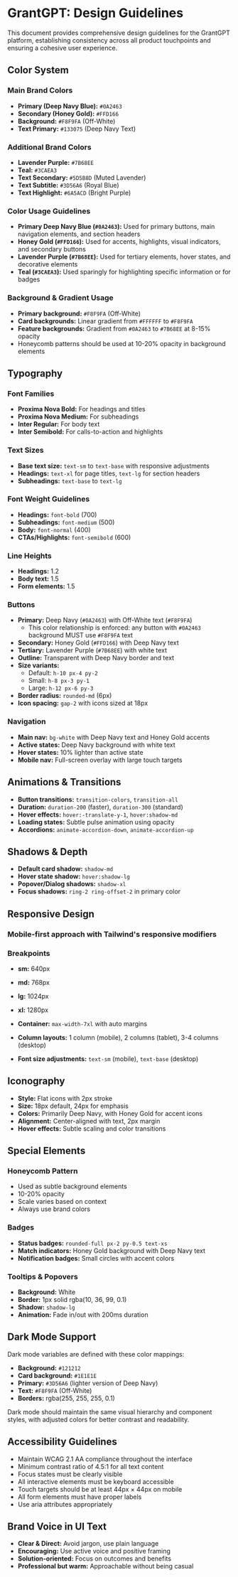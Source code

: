 # GrantGPT: Design Guidelines

This document provides comprehensive design guidelines for the GrantGPT platform, establishing consistency across all product touchpoints and ensuring a cohesive user experience.

## Color System

### Main Brand Colors
- **Primary (Deep Navy Blue):** `#0A2463`
- **Secondary (Honey Gold):** `#FFD166`
- **Background:** `#F8F9FA` (Off-White)
- **Text Primary:** `#133075` (Deep Navy Text)

### Additional Brand Colors
- **Lavender Purple:** `#7B68EE`
- **Teal:** `#3CAEA3`
- **Text Secondary:** `#5D5B8D` (Muted Lavender)
- **Text Subtitle:** `#3D56A6` (Royal Blue)
- **Text Highlight:** `#6A5ACD` (Bright Purple)

### Color Usage Guidelines
- **Primary Deep Navy Blue (`#0A2463`):** Used for primary buttons, main navigation elements, and section headers
- **Honey Gold (`#FFD166`):** Used for accents, highlights, visual indicators, and secondary buttons
- **Lavender Purple (`#7B68EE`):** Used for tertiary elements, hover states, and decorative elements
- **Teal (`#3CAEA3`):** Used sparingly for highlighting specific information or for badges

### Background & Gradient Usage
- **Primary background:** `#F8F9FA` (Off-White)
- **Card backgrounds:** Linear gradient from `#FFFFFF` to `#F8F9FA`
- **Feature backgrounds:** Gradient from `#0A2463` to `#7B68EE` at 8-15% opacity
- Honeycomb patterns should be used at 10-20% opacity in background elements

## Typography

### Font Families
- **Proxima Nova Bold:** For headings and titles
- **Proxima Nova Medium:** For subheadings
- **Inter Regular:** For body text
- **Inter Semibold:** For calls-to-action and highlights

### Text Sizes
- **Base text size:** `text-sm` to `text-base` with responsive adjustments
- **Headings:** `text-xl` for page titles, `text-lg` for section headers
- **Subheadings:** `text-base` to `text-lg`

### Font Weight Guidelines
- **Headings:** `font-bold` (700)
- **Subheadings:** `font-medium` (500)
- **Body:** `font-normal` (400)
- **CTAs/Highlights:** `font-semibold` (600)

### Line Heights
- **Headings:** 1.2
- **Body text:** 1.5
- **Form elements:** 1.5

### Buttons
- **Primary:** Deep Navy (`#0A2463`) with Off-White text (`#F8F9FA`)
  - This color relationship is enforced: any button with `#0A2463` background MUST use `#F8F9FA` text
- **Secondary:** Honey Gold (`#FFD166`) with Deep Navy text
- **Tertiary:** Lavender Purple (`#7B68EE`) with white text
- **Outline:** Transparent with Deep Navy border and text
- **Size variants:**
  - Default: `h-10 px-4 py-2`
  - Small: `h-8 px-3 py-1`
  - Large: `h-12 px-6 py-3`
- **Border radius:** `rounded-md` (6px)
- **Icon spacing:** `gap-2` with icons sized at 18px

### Navigation
- **Main nav:** `bg-white` with Deep Navy text and Honey Gold accents
- **Active states:** Deep Navy background with white text
- **Hover states:** 10% lighter than active state
- **Mobile nav:** Full-screen overlay with large touch targets

## Animations & Transitions

- **Button transitions:** `transition-colors`, `transition-all`
- **Duration:** `duration-200` (faster), `duration-300` (standard)
- **Hover effects:** `hover:-translate-y-1`, `hover:shadow-md`
- **Loading states:** Subtle pulse animation using opacity
- **Accordions:** `animate-accordion-down`, `animate-accordion-up`

## Shadows & Depth

- **Default card shadow:** `shadow-md`
- **Hover state shadow:** `hover:shadow-lg`
- **Popover/Dialog shadows:** `shadow-xl`
- **Focus shadows:** `ring-2 ring-offset-2` in primary color

## Responsive Design

### Mobile-first approach with Tailwind's responsive modifiers

### Breakpoints
- **sm:** 640px
- **md:** 768px
- **lg:** 1024px
- **xl:** 1280px

- **Container:** `max-width-7xl` with auto margins
- **Column layouts:** 1 column (mobile), 2 columns (tablet), 3-4 columns (desktop)
- **Font size adjustments:** `text-sm` (mobile), `text-base` (desktop)

## Iconography

- **Style:** Flat icons with 2px stroke
- **Size:** 18px default, 24px for emphasis
- **Colors:** Primarily Deep Navy, with Honey Gold for accent icons
- **Alignment:** Center-aligned with text, 2px margin
- **Hover effects:** Subtle scaling and color transitions

## Special Elements

### Honeycomb Pattern
- Used as subtle background elements
- 10-20% opacity
- Scale varies based on context
- Always use brand colors

### Badges
- **Status badges:** `rounded-full px-2 py-0.5 text-xs`
- **Match indicators:** Honey Gold background with Deep Navy text
- **Notification badges:** Small circles with accent colors

### Tooltips & Popovers
- **Background:** White
- **Border:** 1px solid rgba(10, 36, 99, 0.1)
- **Shadow:** `shadow-lg`
- **Animation:** Fade in/out with 200ms duration

## Dark Mode Support

Dark mode variables are defined with these color mappings:

- **Background:** `#121212`
- **Card background:** `#1E1E1E`
- **Primary:** `#3D56A6` (lighter version of Deep Navy)
- **Text:** `#F8F9FA` (Off-White)
- **Borders:** rgba(255, 255, 255, 0.1)

Dark mode should maintain the same visual hierarchy and component styles, with adjusted colors for better contrast and readability.

## Accessibility Guidelines

- Maintain WCAG 2.1 AA compliance throughout the interface
- Minimum contrast ratio of 4.5:1 for all text content
- Focus states must be clearly visible
- All interactive elements must be keyboard accessible
- Touch targets should be at least 44px × 44px on mobile
- All form elements must have proper labels
- Use aria attributes appropriately

## Brand Voice in UI Text

- **Clear & Direct:** Avoid jargon, use plain language
- **Encouraging:** Use active voice and positive framing
- **Solution-oriented:** Focus on outcomes and benefits
- **Professional but warm:** Approachable without being casual
